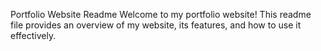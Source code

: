 Portfolio Website Readme
Welcome to my portfolio website! This readme file provides an overview of my website, its features, and how to use it effectively.
